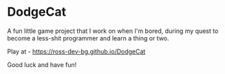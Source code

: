 # DodgeCat
A fun little game project that I work on when I'm bored, during my quest to become a less-shit programmer and learn a thing or two.

Play at - https://ross-dev-bg.github.io/DodgeCat

Good luck and have fun!
